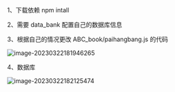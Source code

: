 1、下载依赖
npm intall

2、需要 data_bank 配置自己的数据库信息

3、根据自己的情况更改 ABC_book/paihangbang.js 的代码

![image-20230322181946265](/Users/daiyang/Desktop/myProject/reptile-book/assets/image-20230322181946265.png)

4、数据库

![image-20230322182125474](/Users/daiyang/Desktop/myProject/reptile-book/assets/image-20230322182125474.png)
